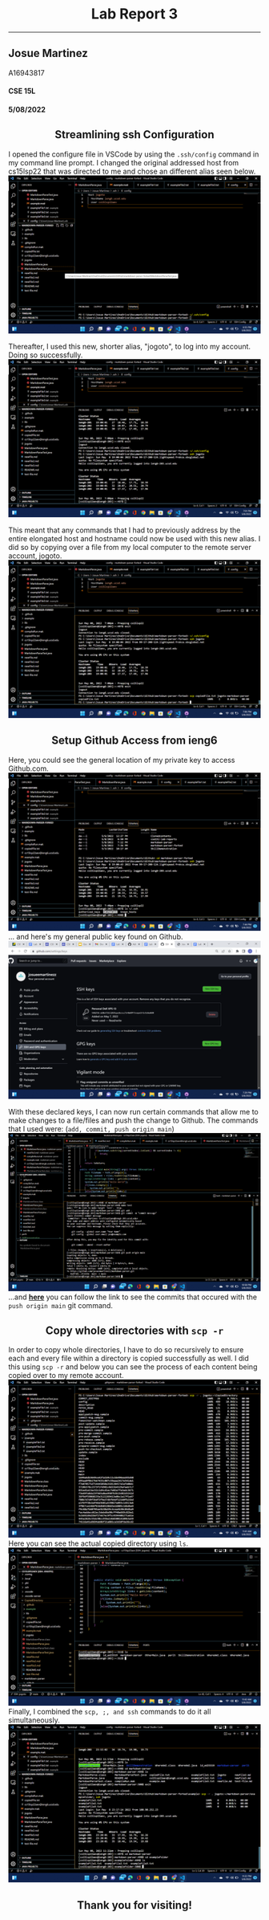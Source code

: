 # <center>Lab Report 3</center>
---
## Josue Martinez 

A16943817
#### CSE 15L
####  5/08/2022

## <center>Streamlining ssh Configuration
I opened the configure file in VSCode by using the ``.ssh/config`` command in my command line prompt.
I changed the original addressed host from cs15lsp22 that was directed to me and chose an different alias seen below.
![configureFile](/R3Images/configureFile.png)

Thereafter, I used this new, shorter alias, "jogoto", to log into my account. Doing so successfully.
![ssh](/R3Images/ssh.png)

This meant that any commands that I had to previously address by the entire elongated host and hostname could now be used with this new alias. I did so by copying over a file from my local computer to the remote server account, jogoto.
![scpSS](/R3Images/scpSS.png)

## <center>Setup Github Access from ieng6</center>
Here, you could see the general location of my private key to access Github.com.
![private key](/R3Images/privateKey.png)
... and here's my general public key found on Github.
![public key](/R3Images/publicKey.png)

With these declared keys, I can now run certain commands that allow me to make changes to a file/files and push the change to Github. The commands that I used were: (``add, commit, push origin main``)
![git commands using git push origin main](/R3images/gitcommandsSS.png)
...and [**here**](https://github.com/josueemartinezz/markdown-parser/commit/253219e9079c1761ebd30d808d1d229057e0ea88) you can follow the link to see the commits that occured with the ``push origin main`` git command.

## <center>Copy whole directories with ``scp -r``</center>
In order to copy whole directories, I have to do so recursively to ensure each and every file within a directory is copied successfully as well. I did this using ``scp -r`` and below you can see the process of each content being copied over to my remote account. 
![localCopy](/R3Images/localCopy.png)
Here you can see the actual copied directory using ``ls``.
![serverCopy](/R3Images/serverCopy.png)
Finally, I combined the ``scp, ;, and ssh`` commands to do it all simultaneously. 
![compound commands at one time](/R3images/compoundCommand.png)
## <center>Thank you for visiting!</center>